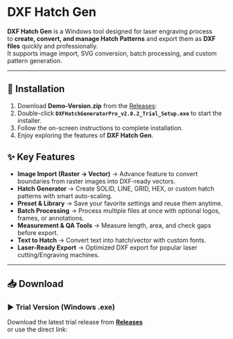 # DXF Hatch Gen

**DXF Hatch Gen** is a Windows tool designed for laser engraving process  
to **create, convert, and manage Hatch Patterns** and export them as **DXF files** quickly and professionally.  
It supports image import, SVG conversion, batch processing, and custom pattern generation.

---

## 📌 Installation
1. Download **Demo-Version.zip** from the [Releases](https://github.com/twanglom/dxf-hatch-gen/releases/tag/V2.0.2):
2. Double-click **`DXFHatchGeneratorPro_v2.0.2_Trial_Setup.exe`** to start the installer.
3. Follow the on-screen instructions to complete installation.
4. Enjoy exploring the features of **DXF Hatch Gen**.


## ✨ Key Features
- **Image Import (Raster → Vector)**  → Advance feature to convert boundaries from raster images into DXF-ready vectors.
- **Hatch Generator** → Create SOLID, LINE, GRID, HEX, or custom hatch patterns with smart auto-scaling.
- **Preset & Library** → Save your favorite settings and reuse them anytime.
- **Batch Processing** → Process multiple files at once with optional logos, frames, or annotations.
- **Measurement & QA Tools** → Measure length, area, and check gaps before export.
- **Text to Hatch** → Convert text into hatch/vector with custom fonts.
- **Laser-Ready Export** → Optimized DXF export for popular laser cutting/Engraving machines.

---

## 📥 Download

### ▶️ Trial Version (Windows .exe)
Download the latest trial release from **[Releases](https://github.com/twanglom/dxf-hatch-gen/releases/tag/V2.0.2)**  
or use the direct link:


